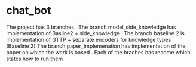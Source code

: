 # chat_bot
The project has 3 branches . The branch model_side_knowledge has implementation of Basline2 + side_knowledge . 
The branch  baseline 2 is implementation of GTTP + separate encoders for knowledge
types (Baseline 2)
The branch paper_implemenation has implementation of the paper on which the work is based . 
Each of the braches has readme which states how to run them 
